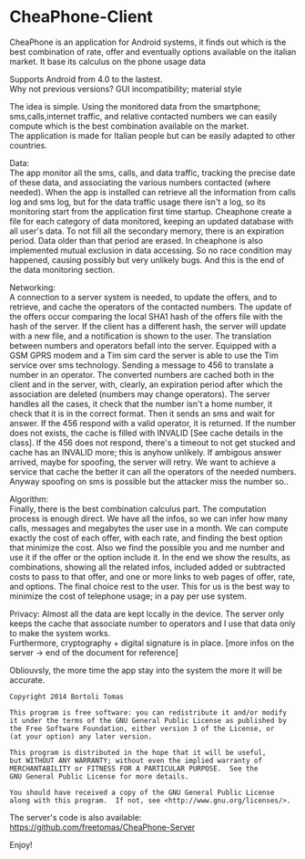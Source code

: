 # CheaPhone-Client
CheaPhone is an application for Android systems, it finds out which is the best combination of rate, offer and eventually options available on the italian market. It base its calculus on the phone usage data

Supports Android from 4.0 to the lastest. <br/>
Why not previous versions? GUI incompatibility; material style<br/>

The idea is simple. Using the monitored data from the smartphone; sms,calls,internet traffic, and relative contacted numbers we can easily compute which is the best combination available on the market.<br/>
The application is made for Italian people but can be easily adapted to other countries.

Data:<br/>
The app monitor all the sms, calls, and data traffic, tracking the precise date of these data, and associating the various numbers contacted (where needed). When the app is installed can retrieve all the information from calls log and sms log, but for the data traffic usage there isn't a log, so its monitoring start from the application first time startup. Cheaphone create a file for each category of data monitored, keeping an updated database with all user's data. To not fill all the secondary memory, there is an expiration period. Data older than that period are erased. In cheaphone is also implemented mutual exclusion in data accessing. So no race condition may happened, causing possibly but very unlikely bugs. And this is the end of the data monitoring section.

Networking:<br/>
A connection to a server system is needed, to update the offers, and to retrieve, and cache the operators of the contacted numbers. The update of the offers occur comparing the local SHA1 hash of the offers file with the hash of the server. If the client has a different hash, the server will update with a new file, and a notification is shown to the user. The translation between numbers and operators befall into the server. Equipped with a GSM GPRS modem and a Tim sim card the server is able to use the Tim service over sms technology. Sending a message to 456 to translate a number in an operator. The converted numbers are cached both in the client and in the server, with, clearly, an expiration period after which the association are deleted (numbers may change operators).  The server handles all the cases, it check that the number isn't a home number, it check that it is in the correct format. Then it sends an sms and wait for answer. If the 456 respond with a valid operator, it is returned. If the number does not exists, the cache is filled with INVALID [See cache details in the class]. If the 456 does not respond, there's a timeout to not get stucked and cache has an INVALID more; this is anyhow unlikely. If ambigous answer arrived, maybe for spoofing, the server will retry. We want to achieve a service that cache the better it can all the operators of the needed numbers. Anyway spoofing on sms is possible but the attacker miss the number so..

Algorithm:<br/>
Finally, there is the best combination calculus part. The computation process is enough direct. We have all the infos, so we can infer how many calls, messages and megabytes the user use in a month. We can compute exactly the cost of each offer, with each rate, and finding the best option that minimize the cost. Also we find the possible you and me number and use it if the offer or the option include it. In the end we show the results, as combinations, showing all the related infos, included added or subtracted costs to pass to that offer, and one or more links to web pages of offer, rate, and options. The final choice rest to the user. This for us is the best way to minimize the cost of telephone usage; in a pay per use system. 

Privacy:
Almost all the data are kept lccally in the device. The server only keeps the cache that associate number to operators and I use that data only to make the system works. <br>
Furthermore, cryptography + digital signature is in place. [more infos on the server -> end of the document for reference]

Obliouvsly, the more time the app stay into the system the more it will be accurate. 

    Copyright 2014 Bortoli Tomas

    This program is free software: you can redistribute it and/or modify
    it under the terms of the GNU General Public License as published by
    the Free Software Foundation, either version 3 of the License, or
    (at your option) any later version.

    This program is distributed in the hope that it will be useful,
    but WITHOUT ANY WARRANTY; without even the implied warranty of
    MERCHANTABILITY or FITNESS FOR A PARTICULAR PURPOSE.  See the
    GNU General Public License for more details.

    You should have received a copy of the GNU General Public License
    along with this program.  If not, see <http://www.gnu.org/licenses/>.


The server's code is also available: https://github.com/freetomas/CheaPhone-Server

Enjoy! 
